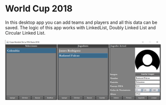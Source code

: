 # World Cup 2018

In this desktop app you can add teams and players and all this data can be saved.
The logic of this app works with LinkedList, Doubly Linked List and Circular Linked List.

![App](./ReadmeFiles/app.png)
